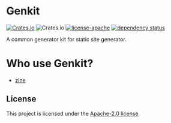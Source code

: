 # Genkit

[![Crates.io](https://img.shields.io/crates/v/genkit.svg)](https://crates.io/crates/genkit)
![Crates.io](https://img.shields.io/crates/d/genkit)
[![license-apache](https://img.shields.io/badge/license-Apache-yellow.svg)](./LICENSE)
[![dependency status](https://deps.rs/crate/zine/latest/status.svg)](https://deps.rs/crate/genkit)

A common generator kit for static site generator.

# Who use Genkit?

- [zine](https://github.com/zineland/zine)

## License

This project is licensed under the [Apache-2.0 license](./LICENSE).
